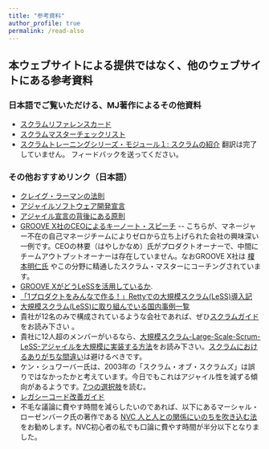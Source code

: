 ```yaml
---
title: "参考資料"
author_profile: true
permalink: /read-also
---
```


## 本ウェブサイトによる提供ではなく、他のウェブサイトにある参考資料

### 日本語でご覧いただける、MJ著作によるその他資料

* [スクラムリファレンスカード](http://scrumreferencecard.com/ScrumReferenceCard-jp.pdf)
* [スクラムマスターチェックリスト](http://scrummasterchecklist.org/pdf/Scrum-Master-Checklist-jp.pdf)
* [スクラムトレーニングシリーズ・モジュール１: スクラムの紹介](https://docs.google.com/document/d/e/2PACX-1vS0hXfftjhiB_bsYDCjcVMGs4rQsCK7eTuJ95zHaUYqzpssQDf-LhITQiwQem3GhK4jLsihcnB81yJm/pub) 翻訳は完了していません。 フィードバックを送ってください。

### その他おすすめリンク（日本語）

* [クレイグ・ラーマンの法則](/larmans-laws-jp/)
* [アジャイルソフトウェア開発宣言](http://agilemanifesto.org/iso/ja/manifesto.html)
* [アジャイル宣言の背後にある原則](http://agilemanifesto.org/iso/ja/principles.html)
* [GROOVE X社のCEOによるキーノート・スピーチ](https://www.agilejapan.org/2019/session/keynote-03_GROOVE.pdf) -- こちらが、マネージャー不在の自己マネージチームによりゼロから立ち上げられた会社の興味深い一例です。CEOの林要（はやしかなめ）氏がプロダクトオーナーで、中間にチームアウトプットオーナーは存在していません。なおGROOVE X社は [榎本明仁氏](https://www.odd-e.jp/ja/team_02/) やこの分野に精通したスクラム・マスターにコーチングされています。
* [GROOVE XがどうLeSSを活用しているか](https://www.agilejapan.org/2019/session/east1-1_GXSM.pdf).
* [「1プロダクトをみんなで作る！」Rettyでの大規模スクラム(LeSS)導入記](https://engineer.retty.me/entry/2019/12/08/120000)
* [大規模スクラム(LeSS)に取り組んでいる国内事例一覧](https://tune.hatenadiary.jp/entry/2020/02/08/141657)
* 貴社が12名のみで構成されているような会社であれば、ぜひ[スクラムガイド](https://www.scrumguides.org/docs/scrumguide/v2017/2017-Scrum-Guide-Japanese.pdf)をお読み下さい 。
* 貴社に12人超のメンバーがいるなら、[大規模スクラム-Large-Scale-Scrum-LeSS-アジャイルを大規模に実装する方法](https://www.amazon.co.jp/大規模スクラム-Large-Scale-Scrum-LeSS-アジャイルとスクラムを大規模に実装する方法/dp/462130366X/)をお読み下さい。[スクラムにおけるありがちな間違い](/downloads/Why-Scrum-Isnt-Making-Your-Company-Very-Agile-jp.pdf)は避けるべきです。
* ケン・シュワーバー氏は、2003年の「スクラム・オブ・スクラムズ」は誤りではなかったかと考えています。今日でもこれはアジャイル性を減ずる傾向があるようです。[7つの選択肢](https://less.works/jp/less/framework/coordination-and-integration.html)を読む。
* [レガシーコード改善ガイド](http://amzn.asia/8hMbb8U)
* 不毛な議論に費やす時間を減らしたいのであれば、以下にあるマーシャル・ローゼンバーク氏の著作である [NVC 人と人との関係にいのちを吹き込む法](http://amzn.asia/hqRNTS7) をお勧めします。NVC初心者の私でも口論に費やす時間が半分以下となりました。
